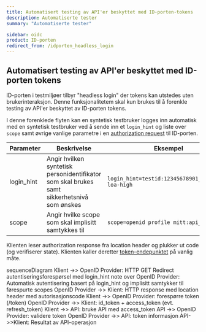 ```yaml
---
title: Automatisert testing av API'er beskyttet med ID-porten-tokens
description: Automatiserte tester
summary: "Automatiserte tester"

sidebar: oidc
product: ID-porten
redirect_from: /idporten_headless_login
---
```


## Automatisert testing av API'er beskyttet med ID-porten tokens

ID-porten i testmiljøer tilbyr "headless login" der tokens kan utstedes uten brukerinteraksjon.  Denne funksjonalitetem skal kun brukes til å forenkle testing av API'er beskyttet av ID-porten tokens.

I denne forenklede flyten kan en syntetisk testbruker logges inn automatisk med en syntetisk testbruker ved å sende inn et `login_hint` og liste over `scope` samt øvrige vanlige parametre i en [authorization request]({{site.baseurl}}/docs/idporten/oidc/oidc_protocol_authorize) til ID-porten.

 Parameter | Beskrivelse | Eksempel
 -|-|-|
 login_hint | Angir hvilken syntetisk personidentifikator som skal brukes samt sikkerhetsnivå som ønskes | `login_hint=testid:12345678901_idporten-loa-high`
 scope      | Angir hvilke scope som skal implisitt samtykkes til | `scope=openid profile mitt:api_scope`

Klienten leser authorization response fra location header og plukker ut code (og verifiserer state).  Klienten kaller deretter [token-endepunktet]({{site.baseurl}}/docs/idporten/oidc/oidc_protocol_token) på vanlig måte.

 <div class="mermaid">
sequenceDiagram
  Klient ->> OpenID Provider: HTTP GET Redirect autentiseringsforespørsel med login_hint
  note over OpenID Provider: Automatisk autentisering basert på login_hint og implisitt samtykker til førespurte scopes
  OpenID Provider ->> Klient: HTTP response med location header med autorisasjonscode
  Klient ->> OpenID Provider: forespørre token (/token)
  OpenID Provider ->> Klient: id_token + access_token (evt. refresh_token)
  Klient ->> API: bruke API med access_token
  API ->> OpenID Provider: validere token
  OpenID Provider ->> API: token informasjon
  API->>Klient: Resultat av API-operasjon
 </div>

